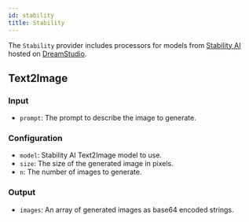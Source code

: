 ```yaml
---
id: stability
title: Stability
---
```


The `Stability` provider includes processors for models from [Stability AI](https://stability.ai) hosted on [DreamStudio](https://dreamstudio.ai/).

## Text2Image

### Input

- `prompt`: The prompt to describe the image to generate.

### Configuration

- `model`: Stability AI Text2Image model to use.
- `size`: The size of the generated image in pixels.
- `n`: The number of images to generate.

### Output

- `images`: An array of generated images as base64 encoded strings.
